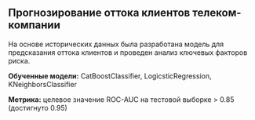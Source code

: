 ## Прогнозирование оттока клиентов телеком-компании

На основе исторических данных была разработана модель для предсказания оттока клиентов и проведен анализ ключевых факторов риска.

**Обученные модели:** CatBoostClassifier, LogicsticRegression, KNeighborsClassifier

**Метрика:** целевое значение ROC-AUC на тестовой выборке > 0.85 (достигнуто 0.95)
